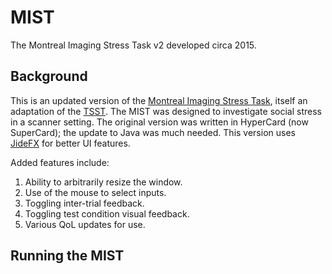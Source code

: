 # MIST
The Montreal Imaging Stress Task v2 developed circa 2015.

## Background
This is an updated version of the [Montreal Imaging Stress Task](https://www.ncbi.nlm.nih.gov/pmc/articles/PMC1197276/), itself an adaptation of the [TSST](https://pubmed.ncbi.nlm.nih.gov/8255414/).  The MIST was designed to investigate social stress in a scanner setting.
The original version was written in HyperCard (now SuperCard); the update to Java was much needed.  This version uses [JideFX](https://github.com/jidesoft/jidefx-oss) for better UI features.

Added features include:
1. Ability to arbitrarily resize the window.
2. Use of the mouse to select inputs.
3. Toggling inter-trial feedback.
4. Toggling test condition visual feedback.
5. Various QoL updates for use.

## Running the MIST
